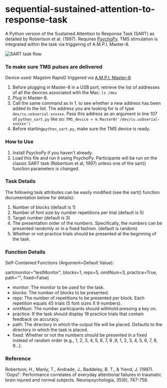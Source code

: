 sequential-sustained-attention-to-response-task
=============

A Python version of the Sustained Attention to Response Task (SART) as detailed by Robertson et al. (1997). Requires [PsychoPy](http://www.psychopy.org/). TMS stimulation is integrated within the task via triggering of A.M.P.I. Master-8.

![SART task flow](/python-sustained-attention-to-response-task-sart.png?raw=true "SART Task Flow")

### To make sure TMS pulses are delivered
Device used: Magstim Rapid2 triggered via [A.M.P.I. Master-8](https://www.ampi.co.il/master-8).

1. Before plugging in Master-8 in a USB port, retrieve the list of addresses of all the devices associated with the Mac: `ls /dev`
2. Plug in Master-8.
3. Call the same command as in 1. to see whether a new address has been added to the list. The address you are looking for is of type `dev/cu.usbserial-xxxxxx`. Pass this address as an argument in line 107 of `python_sart.py` like so: `TMS_device = m.Master8('/dev/cu.usbserial-xxxxxx')`
4. Before starting`python_sart.py`, make sure the TMS device is ready.

### How to Use

1. Install PsychoPy if you haven't already.
2. Load this file and run it using PsychoPy. Participants will be run on the 
   classic SART task (Robertson et al, 1997) unless one of the sart()
   function parameters is changed.

### Task Details

The following task attributes can be easily modified (see the sart()
function documentation below for details):
    
1) Number of blocks (default is 1)
2) Number of font size by number repetitions per trial (default is 5)
3) Target number (default is 3)
4) The presentation order of the numbers. Specifically, the
   numbers can be presented randomly or in a fixed fashion. (default is random)
5) Whether or not practice trials should be presented at the beginning of the 
   task.

### Function Details

Self-Contained Functions (Argument=Default Value):

sart(monitor="testMonitor", blocks=1, reps=5, omitNum=3, practice=True, 
     path="", fixed=False)
     
* monitor: The monitor to be used for the task.
* blocks: The number of blocks to be presented.
* reps: The number of repetitions to be presented per block.  Each
             repetition equals 45 trials (5 font sizes X 9 numbers).
* omitNum: The number participants should withhold pressing a key on.
* practice: If the task should display 18 practice trials that contain 
             feedback on accuracy.
* path: The directory in which the output file will be placed. Defaults
             to the directory in which the task is placed.
* fixed: Whether or not the numbers should be presented in a fixed
             instead of random order (e.g., 1, 2, 3, 4, 5, 6, 7, 8 ,9,
             1, 2, 3, 4, 5, 6, 7, 8, 9...). 

### Reference

Robertson, H., Manly, T., Andrade, J.,  Baddeley, B. T., & Yiend, J. (1997). 
'Oops!': Performance correlates of everyday attentional failures in traumatic 
brain injured and normal subjects. Neuropsychologia, 35(6), 747-758.
